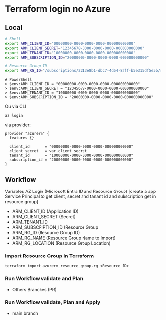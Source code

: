 # Terraform login no Azure
## Local
```BASH
# Shell
export ARM_CLIENT_ID="00000000-0000-0000-0000-000000000000"
export ARM_CLIENT_SECRET="12345678-0000-0000-0000-000000000000"
export ARM_TENANT_ID="10000000-0000-0000-0000-000000000000"
export ARM_SUBSCRIPTION_ID="20000000-0000-0000-0000-000000000000"

# Resource Group ID
export ARM_RG_ID="/subscriptions/2213e8b1-dbc7-4d54-8aff-b5e315df5e5b/resourceGroups/811-a208b01a-provide-continuous-delivery-with-gith"
```

```PWSH
# PowerShell
> $env:ARM_CLIENT_ID = "00000000-0000-0000-0000-000000000000"
> $env:ARM_CLIENT_SECRET = "12345678-0000-0000-0000-000000000000"
> $env:ARM_TENANT_ID = "10000000-0000-0000-0000-000000000000"
> $env:ARM_SUBSCRIPTION_ID = "20000000-0000-0000-0000-000000000000"
```
Ou via CLI

```
az login
```

via provider:
```
provider "azurerm" {
  features {}

  client_id       = "00000000-0000-0000-0000-000000000000"
  client_secret   = var.client_secret
  tenant_id       = "10000000-0000-0000-0000-000000000000"
  subscription_id = "20000000-0000-0000-0000-000000000000"
}
```

## Workflow
Variables AZ Login (Microsoft Entra ID and Resource Group) [create a  app Service Principal to get client, secret and tanant id and subscription get in resource group]
- ARM_CLIENT_ID (Application ID)
- ARM_CLIENT_SECRET (Secret)
- ARM_TENANT_ID 
- ARM_SUBSCRIPTION_ID (Resource Group
- ARM_RG_ID (Resource Group ID)
- ARM_RG_NAME (Resource Group Name to Import)
- ARM_RG_LOCATION (Resource Group Location)

### Import Resource Group in Terraform
```
terraform import azurerm_resource_group.rg <Resource ID>
```

### Run Workflow validate and Plan 
- Others Branches (PR)

### Run Workflow validate, Plan and Apply
- main branch
